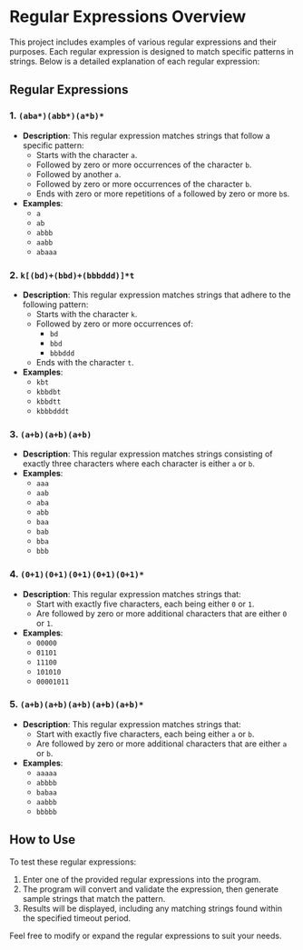 # Regular Expressions Overview

This project includes examples of various regular expressions and their purposes. Each regular expression is designed to match specific patterns in strings. Below is a detailed explanation of each regular expression:

## Regular Expressions

### 1. `(aba*)(abb*)(a*b)*`
- **Description**: This regular expression matches strings that follow a specific pattern:
  - Starts with the character `a`.
  - Followed by zero or more occurrences of the character `b`.
  - Followed by another `a`.
  - Followed by zero or more occurrences of the character `b`.
  - Ends with zero or more repetitions of `a` followed by zero or more `b`s.
- **Examples**: 
  - `a`
  - `ab`
  - `abbb`
  - `aabb`
  - `abaaa`

### 2. `k[(bd)+(bbd)+(bbbddd)]*t`
- **Description**: This regular expression matches strings that adhere to the following pattern:
  - Starts with the character `k`.
  - Followed by zero or more occurrences of:
    - `bd`
    - `bbd`
    - `bbbddd`
  - Ends with the character `t`.
- **Examples**: 
  - `kbt`
  - `kbbdbt`
  - `kbbdtt`
  - `kbbbdddt`

### 3. `(a+b)(a+b)(a+b)`
- **Description**: This regular expression matches strings consisting of exactly three characters where each character is either `a` or `b`.
- **Examples**: 
  - `aaa`
  - `aab`
  - `aba`
  - `abb`
  - `baa`
  - `bab`
  - `bba`
  - `bbb`

### 4. `(0+1)(0+1)(0+1)(0+1)(0+1)*`
- **Description**: This regular expression matches strings that:
  - Start with exactly five characters, each being either `0` or `1`.
  - Are followed by zero or more additional characters that are either `0` or `1`.
- **Examples**: 
  - `00000`
  - `01101`
  - `11100`
  - `101010`
  - `00001011`

### 5. `(a+b)(a+b)(a+b)(a+b)(a+b)*`
- **Description**: This regular expression matches strings that:
  - Start with exactly five characters, each being either `a` or `b`.
  - Are followed by zero or more additional characters that are either `a` or `b`.
- **Examples**: 
  - `aaaaa`
  - `abbbb`
  - `babaa`
  - `aabbb`
  - `bbbbb`

## How to Use

To test these regular expressions:
1. Enter one of the provided regular expressions into the program.
2. The program will convert and validate the expression, then generate sample strings that match the pattern.
3. Results will be displayed, including any matching strings found within the specified timeout period.

Feel free to modify or expand the regular expressions to suit your needs.
